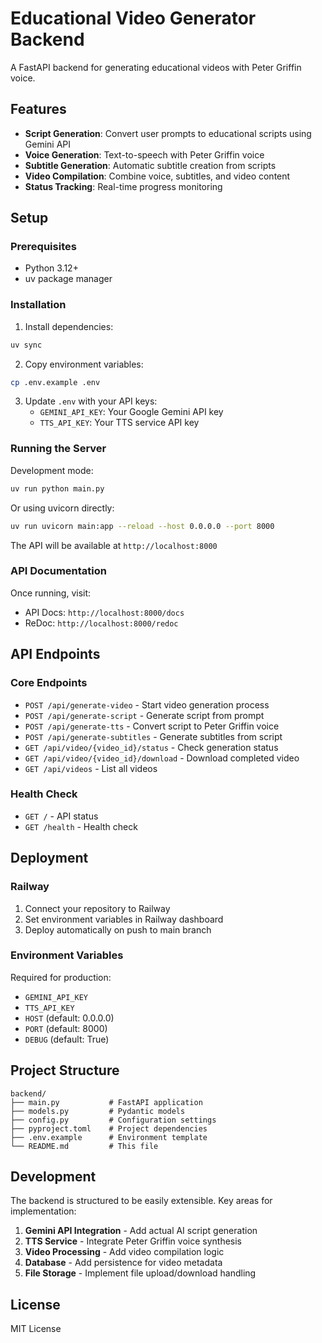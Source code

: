 # Educational Video Generator Backend

A FastAPI backend for generating educational videos with Peter Griffin voice.

## Features

- **Script Generation**: Convert user prompts to educational scripts using Gemini API
- **Voice Generation**: Text-to-speech with Peter Griffin voice
- **Subtitle Generation**: Automatic subtitle creation from scripts
- **Video Compilation**: Combine voice, subtitles, and video content
- **Status Tracking**: Real-time progress monitoring

## Setup

### Prerequisites

- Python 3.12+
- uv package manager

### Installation

1. Install dependencies:
```bash
uv sync
```

2. Copy environment variables:
```bash
cp .env.example .env
```

3. Update `.env` with your API keys:
   - `GEMINI_API_KEY`: Your Google Gemini API key
   - `TTS_API_KEY`: Your TTS service API key

### Running the Server

Development mode:
```bash
uv run python main.py
```

Or using uvicorn directly:
```bash
uv run uvicorn main:app --reload --host 0.0.0.0 --port 8000
```

The API will be available at `http://localhost:8000`

### API Documentation

Once running, visit:
- API Docs: `http://localhost:8000/docs`
- ReDoc: `http://localhost:8000/redoc`

## API Endpoints

### Core Endpoints

- `POST /api/generate-video` - Start video generation process
- `POST /api/generate-script` - Generate script from prompt
- `POST /api/generate-tts` - Convert script to Peter Griffin voice
- `POST /api/generate-subtitles` - Generate subtitles from script
- `GET /api/video/{video_id}/status` - Check generation status
- `GET /api/video/{video_id}/download` - Download completed video
- `GET /api/videos` - List all videos

### Health Check

- `GET /` - API status
- `GET /health` - Health check

## Deployment

### Railway

1. Connect your repository to Railway
2. Set environment variables in Railway dashboard
3. Deploy automatically on push to main branch

### Environment Variables

Required for production:
- `GEMINI_API_KEY`
- `TTS_API_KEY`
- `HOST` (default: 0.0.0.0)
- `PORT` (default: 8000)
- `DEBUG` (default: True)

## Project Structure

```
backend/
├── main.py           # FastAPI application
├── models.py         # Pydantic models
├── config.py         # Configuration settings
├── pyproject.toml    # Project dependencies
├── .env.example      # Environment template
└── README.md         # This file
```

## Development

The backend is structured to be easily extensible. Key areas for implementation:

1. **Gemini API Integration** - Add actual AI script generation
2. **TTS Service** - Integrate Peter Griffin voice synthesis
3. **Video Processing** - Add video compilation logic
4. **Database** - Add persistence for video metadata
5. **File Storage** - Implement file upload/download handling

## License

MIT License